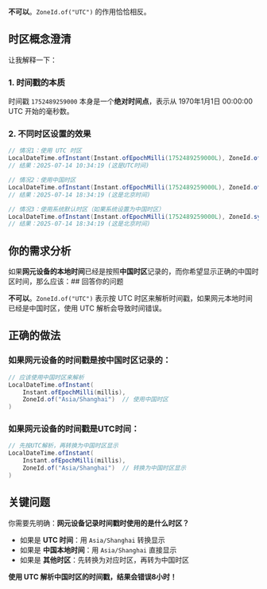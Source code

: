 **不可以**。`ZoneId.of("UTC")` 的作用恰恰相反。

## 时区概念澄清

让我解释一下：

### 1. 时间戳的本质
时间戳 `1752489259000` 本身是一个**绝对时间点**，表示从 1970年1月1日 00:00:00 UTC 开始的毫秒数。

### 2. 不同时区设置的效果

```java
// 情况1：使用 UTC 时区
LocalDateTime.ofInstant(Instant.ofEpochMilli(1752489259000L), ZoneId.of("UTC"))
// 结果：2025-07-14 10:34:19 (这是UTC时间)

// 情况2：使用中国时区  
LocalDateTime.ofInstant(Instant.ofEpochMilli(1752489259000L), ZoneId.of("Asia/Shanghai"))
// 结果：2025-07-14 18:34:19 (这是北京时间)

// 情况3：使用系统默认时区（如果系统设置为中国时区）
LocalDateTime.ofInstant(Instant.ofEpochMilli(1752489259000L), ZoneId.systemDefault())
// 结果：2025-07-14 18:34:19 (这是北京时间)
```

## 你的需求分析

如果**网元设备的本地时间**已经是按照**中国时区**记录的，而你希望显示正确的中国时区时间，那么应该：## 回答你的问题

**不可以**。`ZoneId.of("UTC")` 表示按 UTC 时区来解析时间戳，如果网元本地时间已经是中国时区，使用 UTC 解析会导致时间错误。

## 正确的做法

### 如果网元设备的时间戳是按中国时区记录的：
```java
// 应该使用中国时区来解析
LocalDateTime.ofInstant(
    Instant.ofEpochMilli(millis), 
    ZoneId.of("Asia/Shanghai")  // 使用中国时区
)
```

### 如果网元设备的时间戳是UTC时间：
```java
// 先按UTC解析，再转换为中国时区显示
LocalDateTime.ofInstant(
    Instant.ofEpochMilli(millis), 
    ZoneId.of("Asia/Shanghai")  // 转换为中国时区显示
)
```

## 关键问题

你需要先明确：**网元设备记录时间戳时使用的是什么时区？**

- 如果是 **UTC 时间**：用 `Asia/Shanghai` 转换显示
- 如果是 **中国本地时间**：用 `Asia/Shanghai` 直接显示
- 如果是 **其他时区**：先转换为对应时区，再转为中国时区

**使用 UTC 解析中国时区的时间戳，结果会错误8小时！**
